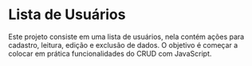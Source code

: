 # Lista de Usuários

Este projeto consiste em uma lista de usuários, nela contém ações para cadastro, leitura, edição e exclusão de dados. O objetivo é começar a colocar em prática funcionalidades do CRUD com JavaScript.
